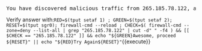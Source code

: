 <pre>You have discovered malicious traffic from 265.185.78.122, add that ip to your drop zone </pre>

Verify answer with:`RED=$(tput setaf 1) ; GREEN=$(tput setaf 2); RESET=$(tput sgr0); firewall-cmd --reload ; CHECK=$( firewall-cmd --zone=deny --list-all | grep "265.185.78.122" | cut -d" " -f4 ) && [[ $CHECK == "265.185.78.122" ]] && echo "${GREEN}Awesome, proceed ${RESET}" || echo "${RED}Try Again${RESET}"`{{execute}}
